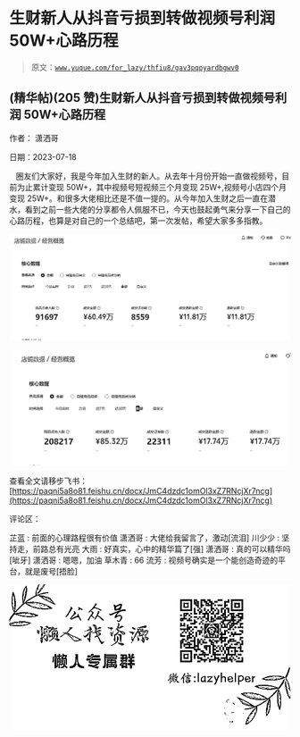 # 生财新人从抖音亏损到转做视频号利润 50W+心路历程

> 原文：[`www.yuque.com/for_lazy/thfiu8/gav3pqpyardbgwv0`](https://www.yuque.com/for_lazy/thfiu8/gav3pqpyardbgwv0)



## (精华帖)(205 赞)生财新人从抖音亏损到转做视频号利润 50W+心路历程 

作者： 潇洒哥 

日期：2023-07-18 

   圈友们大家好，我是今年加入生财的新人。从去年十月份开始一直做视频号，目前为止累计变现 50W+，其中视频号短视频三个月变现 25W+,视频号小店四个月变现 25W+。和很多大佬相比还是不值一提的。从今年加入生财之后一直在潜水，看到之前一些大佬的分享都令人佩服不已，今天也鼓起勇气来分享一下自己的心路历程，也算是对自己的一个总结吧，第一次发帖，希望大家多多指教。 

![](img/af0157388536efc6b489ba7a41db37c3.png) 

![](img/1d0ec2a51380d521dd931a4871f72457.png) 

查看全文请移步飞书：[https://paqni5a8o81.feishu.cn/docx/JmC4dzdc1omOl3xZ7RNcjXr7ncg](https://paqni5a8o81.feishu.cn/docx/JmC4dzdc1omOl3xZ7RNcjXr7ncg) 

评论区： 

芷蓝 : 前面的心理路程很有价值 潇洒哥 : 大佬给我留言了，激动[流泪] 川少少 : 坚持走，前路总有光亮 大雨 : 好真实，心中的精华篇了[强] 潇洒哥 : 真的可以精华吗[呲牙] 潇洒哥 : 嗯嗯，加油 草木青 : 66 流芳 : 视频号确实是一个能创造奇迹的平台，就是废号[捂脸] 

![](img/894d30a529e7c37bcd3392323c99941c.png)  